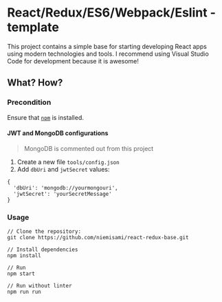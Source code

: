 # React/Redux/ES6/Webpack/Eslint -template
This project contains a simple base for starting developing React apps using modern technologies and tools. I recommend using Visual Studio Code for development because it is awesome! 

## What? How?

### Precondition 
Ensure that [`npm`](https://docs.npmjs.com/getting-started/installing-node) is installed.
#### JWT and MongoDB configurations
> MongoDB is commented out from this project 

1. Create a new file `tools/config.json`
2. Add `dbUri` and `jwtSecret` values:
```
{
  'dbUri': 'mongodb://yourmongouri',
  'jwtSecret': 'yourSecretMessage'
}
```
### Usage
```
// Clone the repository:
git clone https://github.com/niemisami/react-redux-base.git
```
```
// Install dependencies
npm install
```
```
// Run
npm start
```
```
// Run without linter
npm run run
```
